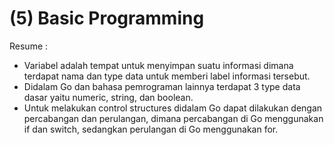 (5) Basic Programming
==
Resume :
- Variabel adalah tempat untuk menyimpan suatu informasi dimana terdapat nama dan type data untuk memberi label informasi tersebut.
- Didalam Go dan bahasa pemrograman lainnya terdapat 3 type data dasar yaitu numeric, string, dan boolean.
- Untuk melakukan control structures didalam Go dapat dilakukan dengan percabangan dan perulangan, dimana percabangan di Go menggunakan if dan switch, sedangkan perulangan di Go menggunakan for.
